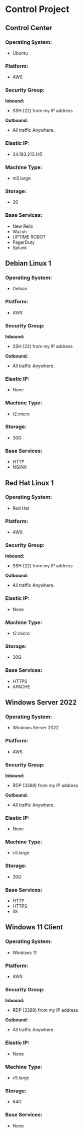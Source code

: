 # Control Project

## Control Center

### Operating System: 
- Ubuntu

### Platform: 
- AWS

### Security Group:
**Inbound:**
- SSH (22) from my IP address

**Outbound:**
- All traffic Anywhere.

### Elastic IP: 
- 34.193.213.145

### Machine Type: 
- m5.large

### Storage: 
- 30

### Base Services:
- New Relic
- Wazuh
- UPTIME ROBOT
- PagerDuty
- Splunk

## Debian Linux 1

### Operating System: 
- Debian

### Platform: 
- AWS

### Security Group:
**Inbound:**
- SSH (22) from my IP address

**Outbound:**
- All traffic Anywhere.

### Elastic IP: 
- None

### Machine Type: 
- t2.micro

### Storage: 
- 30G

### Base Services:
- HTTP
- NGINX

## Red Hat Linux 1

### Operating System: 
- Red Hat

### Platform: 
- AWS

### Security Group:
**Inbound:**
- SSH (22) from my IP address

**Outbound:**
- All traffic Anywhere.

### Elastic IP: 
- None

### Machine Type: 
- t2.micro

### Storage: 
- 30G

### Base Services:
- HTTPS
- APACHE

## Windows Server 2022

### Operating System: 
- Windows Server 2022

### Platform: 
- AWS

### Security Group:
**Inbound:**
- RDP (3389) from my IP address

**Outbound:**
- All traffic Anywhere.

### Elastic IP: 
- None

### Machine Type: 
- c5.large

### Storage: 
- 30G

### Base Services:
- HTTP
- HTTPS
- IIS

## Windows 11 Client

### Operating System: 
- Windows 11

### Platform: 
- AWS

### Security Group:
**Inbound:**
- RDP (3389) from my IP address

**Outbound:**
- All traffic Anywhere.

### Elastic IP: 
- None

### Machine Type: 
- c5.large

### Storage: 
- 64G

### Base Services:
- None
